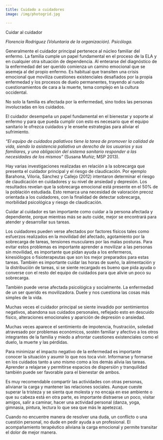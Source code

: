 ```yaml
---
title: Cuidado a cuidadores
image: /img/photogrid.jpg

---
```


<p class="f4 b lh-title mb2 primary pt4">Cuidar al cuidador</p>

_Florencia Rodriguez (Voluntaria de la organización). Psicóloga._


Generalmente el cuidador principal pertenece al núcleo familiar del enfermo. La familia cumple un papel fundamental en el proceso de la ELA y en cualquier otra situación de dependencia.  Al enterarse del diagnóstico de la enfermedad del ser querido comienza un camino emocional que se asemeja al del propio enfermo. Es habitual que transiten una crisis emocional que moviliza cuestiones existenciales desafiados por la propia enfermedad y los procesos de duelo permanentes, trayendo al ruedo cuestionamientos de cara a la muerte, tema complejo en la cultura occidental.

No solo la familia es afectada por la enfermedad, sino todos las personas involucradas en los cuidados.

El cuidador desempeña un papel fundamental en el bienestar y soporte al enfermo y para que pueda cumplir con esto es necesario que el equipo sanitario le ofrezca cuidados y le enseñe estrategias para aliviar el sufrimiento.

_“El equipo de cuidados paliativos tiene la tarea de promover  la calidad de vida, siendo la asistencia paliativa  un derecho de los usuarios y sus familiares, y una obligación del sistema sanitario responder a las necesidades de los mismos”_ (Susana Muñiz; MSP 2013).

Hay varias investigaciones realizadas en relación a la sobrecarga que presenta el cuidador principal y el riesgo de claudicación. Por ejemplo Barahona, Viloria, Sánchez y Callejo (2012) intentaron determinar el riesgo de claudicación en cuidadores y su nivel de ansiedad y depresión. Los resultados revelan que la sobrecarga emocional está presente en el 50% de la población estudiada. Esto remarca una necesidad de valoración precoz orientada a los cuidadores, con la finalidad de detectar sobrecarga, morbilidad psicológica y riesgo de claudicación.

Cuidar al cuidador es tan importante como cuidar a la persona afectada y dependiente, porque mientras más se auto cuide, mejor se encontrará para atender y desarrollar sus tareas.

Los cuidadores pueden verse afectados por factores físicos tales como esfuerzos realizados en la movilidad del afectado, agotamiento por la sobrecarga de tareas, tensiones musculares por las malas posturas. Para evitar estos problemas es importante aprender a movilizar a las personas sin movilidad, es importante que pidan ayuda a los enfermeros, kinesiólogos o fisioterapeutas que son los mejor preparados para estas tareas. También es importante cuidar las horas de sueño, la alimentación y la distribución de tareas, si se siente recargado es bueno que pida ayuda o converse con el resto del equipo de cuidados para que alivie un poco su sobrecarga.

También puede verse afectada psicológica y socialmente. La enfermedad de un ser querido es movilizadora. Duele y nos cuestiona las cosas más simples de la vida.

Muchas veces el cuidador principal se siente invadido por sentimientos negativos, abandona sus cuidados personales, reflejado esto en descuido físico, alteraciones emocionales y aparición de depresión o ansiedad.

Muchas veces aparece el sentimiento de impotencia, frustración, soledad atravesado por problemas económicos, sostén familiar y afectivo a los otros integrantes de la familia y miedo a afrontar cuestiones existenciales como el duelo, la muerte y las pérdidas.

Para minimizar el impacto negativo de la enfermedad es importante conocer la situación y asumir lo que nos toca vivir. Informarse y formarse en los cuidados tanto a uno mismo como a los demás alivia las tareas. Aprender a relajarse y permitirse espacios de dispersión y tranquilidad también puede ser favorable para el bienestar de ambos.

Es muy recomendable compartir las actividades con otras personas, alivianar la carga y mantener las relaciones sociales. Aunque cueste superar la tristeza y se sienta que molesta y no encaja en ese ambiente o que su cabeza está en otra parte, es importante distraerse un poco, visitar amigos, salir a caminar, hacer una actividad personal (danza, yoga, gimnasia, pintura, lectura lo que sea que más le apetezca).

Cuando no encuentre manera de resolver una duda, un conflicto o una cuestión personal, no dude en pedir ayuda a un profesional. El acompañamiento terapéutico aliviana la carga emocional y permite transitar el dolor de mejor manera.
